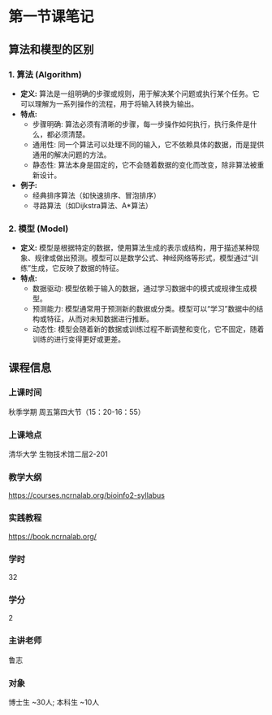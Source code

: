 # 第一节课笔记
## 算法和模型的区别
### 1. 算法 (Algorithm)
- **定义:** 算法是一组明确的步骤或规则，用于解决某个问题或执行某个任务。它可以理解为一系列操作的流程，用于将输入转换为输出。
- **特点:**
  - 步骤明确: 算法必须有清晰的步骤，每一步操作如何执行，执行条件是什么，都必须清楚。
  - 通用性: 同一个算法可以处理不同的输入，它不依赖具体的数据，而是提供通用的解决问题的方法。
  - 静态性: 算法本身是固定的，它不会随着数据的变化而改变，除非算法被重新设计。
- **例子:**
  - 经典排序算法（如快速排序、冒泡排序）
  - 寻路算法（如Dijkstra算法、A*算法）
### 2. 模型 (Model)
- **定义:** 模型是根据特定的数据，使用算法生成的表示或结构，用于描述某种现象、规律或做出预测。模型可以是数学公式、神经网络等形式，模型通过“训练”生成，它反映了数据的特征。
- **特点:**
  - 数据驱动: 模型依赖于输入的数据，通过学习数据中的模式或规律生成模型。
  - 预测能力: 模型通常用于预测新的数据或分类。模型可以“学习”数据中的结构或特征，从而对未知数据进行推断。
  - 动态性: 模型会随着新的数据或训练过程不断调整和变化，它不固定，随着训练的进行变得更好或更差。
## 课程信息
### 上课时间
秋季学期 周五第四大节（15：20-16：55）
### 上课地点
清华大学 生物技术馆二层2-201
### 教学大纲
https://courses.ncrnalab.org/bioinfo2-syllabus
### 实践教程
https://book.ncrnalab.org/
### 学时
32
### 学分
2
### 主讲老师
鲁志
### 对象
博士生 ~30人; 本科生 ~10人


